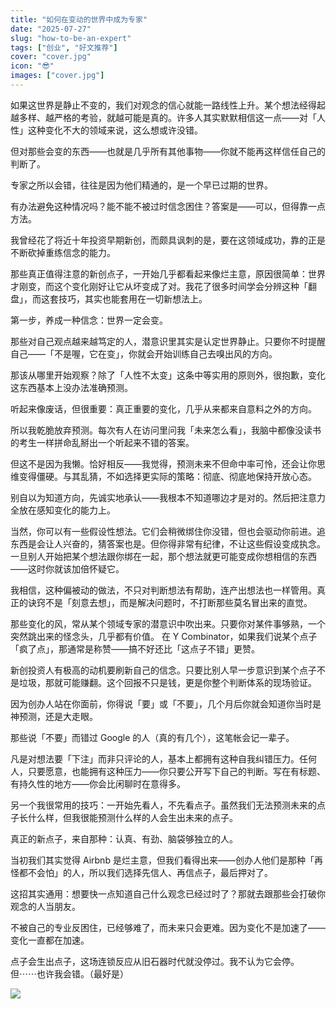 ```yaml
---
title: "如何在变动的世界中成为专家"
date: "2025-07-27"
slug: "how-to-be-an-expert"
tags: ["创业", "好文推荐"]
cover: "cover.jpg"
icon: "😎"
images: ["cover.jpg"]
---
```

如果这世界是静止不变的，我们对观念的信心就能一路线性上升。某个想法经得起越多样、越严格的考验，就越可能是真的。许多人其实默默相信这一点——对「人性」这种变化不大的领域来说，这么想或许没错。



但对那些会变的东西——也就是几乎所有其他事物——你就不能再这样信任自己的判断了。



专家之所以会错，往往是因为他们精通的，是一个早已过期的世界。



有办法避免这种情况吗？能不能不被过时信念困住？答案是——可以，但得靠一点方法。



我曾经花了将近十年投资早期新创，而颇具讽刺的是，要在这领域成功，靠的正是不断砍掉重练信念的能力。



那些真正值得注意的新创点子，一开始几乎都看起来像烂主意，原因很简单：世界才刚变，而这个变化刚好让它从坏变成了对。我花了很多时间学会分辨这种「翻盘」，而这套技巧，其实也能套用在一切新想法上。



第一步，养成一种信念：世界一定会变。



那些对自己观点越来越笃定的人，潜意识里其实是认定世界静止。只要你不时提醒自己——「不是喔，它在变」，你就会开始训练自己去嗅出风的方向。



那该从哪里开始观察？除了「人性不太变」这条中等实用的原则外，很抱歉，变化这东西基本上没办法准确预测。



听起来像废话，但很重要：真正重要的变化，几乎从来都来自意料之外的方向。



所以我乾脆放弃预测。每次有人在访问里问我「未来怎么看」，我脑中都像没读书的考生一样拼命乱掰出一个听起来不错的答案。



但这不是因为我懒。恰好相反——我觉得，预测未来不但命中率可怜，还会让你思维变得僵硬。与其乱猜，不如选择更实际的策略：彻底、彻底地保持开放心态。



别自以为知道方向，先诚实地承认——我根本不知道哪边才是对的。然后把注意力全放在感知变化的能力上。



当然，你可以有一些假设性想法。它们会稍微绑住你没错，但也会驱动你前进。追东西是会让人兴奋的，猜答案也是。但你得非常有纪律，不让这些假设变成执念。
一旦别人开始把某个想法跟你绑在一起，那个想法就更可能变成你想相信的东西——这时你就该加倍怀疑它。



我相信，这种偏被动的做法，不只对判断想法有帮助，连产出想法也一样管用。真正的诀窍不是「刻意去想」，而是解决问题时，不打断那些莫名冒出来的直觉。



那些变化的风，常从某个领域专家的潜意识中吹出来。只要你对某件事够熟，一个突然跳出来的怪念头，几乎都有价值。
在 Y Combinator，如果我们说某个点子「疯了点」，那通常是称赞——搞不好还比「这点子不错」更赞。



新创投资人有极高的动机要刷新自己的信念。只要比别人早一步意识到某个点子不是垃圾，那就可能赚翻。这个回报不只是钱，更是你整个判断体系的现场验证。



因为创办人站在你面前，你得说「要」或「不要」，几个月后你就会知道你当时是神预测，还是大走眼。



那些说「不要」而错过 Google 的人（真的有几个），这笔帐会记一辈子。



凡是对想法要「下注」而非只评论的人，基本上都拥有这种自我纠错压力。任何人，只要愿意，也能拥有这种压力——你只要公开写下自己的判断。写在有标题、有持久性的地方——你会比闲聊时在意得多。



另一个我很常用的技巧：一开始先看人，不先看点子。虽然我们无法预测未来的点子长什么样，但我很能预测什么样的人会生出未来的点子。



真正的新点子，来自那种：认真、有劲、脑袋够独立的人。



当初我们其实觉得 Airbnb 是烂主意，但我们看得出来——创办人他们是那种「再怪都不会怕」的人，所以我们选择先信人、再信点子，最后押对了。



这招其实通用：想要快一点知道自己什么观念已经过时了？那就去跟那些会打破你观念的人当朋友。



不被自己的专业反困住，已经够难了，而未来只会更难。因为变化不是加速了——变化一直都在加速。



点子会生出点子，这场连锁反应从旧石器时代就没停过。我不认为它会停。
但⋯⋯也许我会错。（最好是）




![](https://prod-files-secure.s3.us-west-2.amazonaws.com/112d0858-5090-4d34-a606-b75eb8d65fd2/46476355-9cf3-4e99-9b7a-3531bc426380/1000202064.png?X-Amz-Algorithm=AWS4-HMAC-SHA256&X-Amz-Content-Sha256=UNSIGNED-PAYLOAD&X-Amz-Credential=ASIAZI2LB466UZFBFM6T%2F20251023%2Fus-west-2%2Fs3%2Faws4_request&X-Amz-Date=20251023T204532Z&X-Amz-Expires=3600&X-Amz-Security-Token=IQoJb3JpZ2luX2VjEJX%2F%2F%2F%2F%2F%2F%2F%2F%2F%2FwEaCXVzLXdlc3QtMiJIMEYCIQDrtLXJcb5CtcwHScJS14TypzhLYdlcSwPPJC8zSuj3nwIhAKl2jTFI%2Bssa9g5UuMYYBMw6b8DKCIxe56kghtpU3SvPKv8DCE4QABoMNjM3NDIzMTgzODA1Igxy9PMejwou82K8nnMq3APqtZjD0i3CgF8fCyVYUuQun2v1lMTaZaSWvUlz54d7mHpHLnWcU4%2FeSbv18X4V2R3LJqriqpzQIiRNvujK46gwOo6O7g3c0ZOAWBAJJ%2BSQCl%2BKabQZKDvQdYFz0YlJ%2FaRwgqUVS0NbqKF9ZDb6H4YlMbJg9tepQ%2BkH5KBoJ%2BPvQalehjg4yyAcBJS2F0Uki%2B3JN9Q8qBico7TVth753JPA1jMk6n%2F7BxfqS6iHuJMc87gneS7sbikVVvgiEd91%2Fx%2FwqjPsVz4KmUU5R0NwOozOCz9QSgLi73CtwsBhlyS5fH71XhF5tacysZg3m8avXG1LsiT4zYhw%2F4uC%2BT6rpbP6tPAJ%2B8U7FFxpERd1pmBXsaFjMWdRUXlFuqXpRCjp04C92HOezGhywY%2FYO6yBwFGSAJsbboLlwhtbT3AYLTT%2Fiz7AGLUJz4h3YMbX747ad0%2BZA4adjm8QL%2FjyAAp5nNmayYroKf2Bom0fKDqVhhwmgsrBi0qPfWEJJV%2FNhKUTJmCCbTye5mjx3q5rsEo3RpRXWguBL8vY71Vr8HNPlNyanBGuA8hvdspJuvv27tP0YlBaNfH25ibrZ1Ko9Zg0EgWbrflgTTGeULoOMA2SDgfTe7v5bwRV5FmXVkLugjCzpurHBjqkAUUMNF%2BHhIJjNHgBWwZINczBQhwf5aBL4d%2Ftht4TI3%2Bxn4Nub%2F8sVI0WGvKZct2vdkOzZcpH8zA3k7FCYyJqgI9%2FqXWq1nO%2BdiKsksX9TrcT8B%2BDbilHv9zo141z%2Bxs1Wkt2C8ycHqoOKpqFbTTavHoZzeaX1vPgPno5Is2ulZAqMkrVCX2ULOyzNdmU46K3xzEa98pFpdgVsB5qrOcUQ6rn3vOo&X-Amz-Signature=4bc6634ad8a2e9f1fbfdd339728a93fc3269fc44e2fe369bbad659de56c31f72&X-Amz-SignedHeaders=host&x-amz-checksum-mode=ENABLED&x-id=GetObject)

